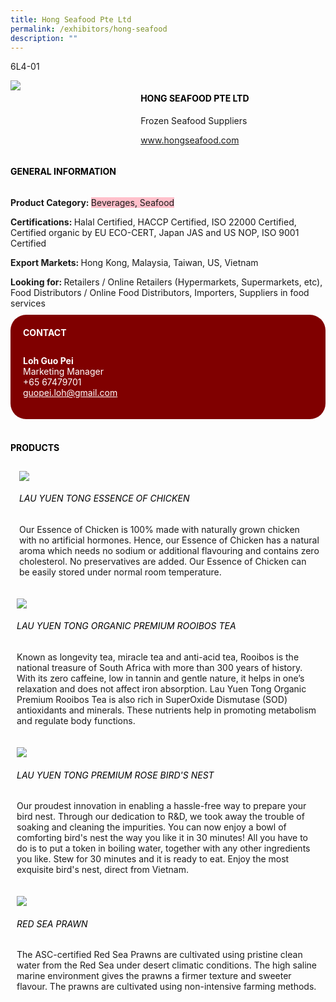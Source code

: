 ```yaml
---
title: Hong Seafood Pte Ltd
permalink: /exhibitors/hong-seafood
description: ""
---
```

<head>
	<div class="flex-paragraph">
		<!--hi there! this is a comment and will provide you with instructional guides-->
		<!--insert booth number here!-->
		<p style="text-transform: uppercase">6l4-01</p></div>
			<div class="flex-container" style="display: flex; flex-wrap: wrap;">
				<!--insert DOWNLOAD link of company logo between the " marks!-->
			<div class="card sgds" style="flex: 1 1 40%; display: block;"><img src="https://drive.google.com/uc?id=1-Qs8zfGQxCov-H3vfQv48K3DRqrgStr1&export=download"></div>
	<div class="card-sgds" style="flex: 1 1 58%; display: block; margin-left: 3px">
		<h4 style="text-transform: uppercase; color: black;"><!--insert the exhibitor's name between the <b> tags here--><b>Hong Seafood Pte Ltd</b></h4><!--insert the exhibitor's description between the <p> tags here-->
		<p>Frozen Seafood Suppliers</p>
		<!--insert the exhibitor's website link, making sure there is "https:// www." present please. make sure the entire https link goes in between the " marks-->
		<p><a href="www.hongseafood.com" target="_blank"><!--insert the www website link here (no need for https)-->www.hongseafood.com</a></p>
	</div>
</div>
</head>

<body>
	<h4 style="text-transform: uppercase; color: black;"><b>General Information</b></h4>
		<div class="flex-container" style="display: flex; flex-wrap: wrap;">
			<div class="card sgds" style="flex: 1 1 65%; display: block; align-self: stretch">
			<div class="flex-paragraph">
			<p><b>Product Category: </b><span style=" background-color: pink; border-radius: 10 px;"><!--insert the exhibitor's pdt cat between the <p> tags here-->Beverages, Seafood</span></p> 
				<p><b>Certifications: </b><!--insert all the exhibitor's certifications between the </b> and </p> here-->Halal Certified, HACCP Certified, ISO 22000 Certified, Certified organic by EU ECO-CERT, Japan JAS and US NOP, ISO 9001 Certified</p>
			<p><b>Export Markets: </b><!--insert all the exhibitor's export markets between the </b> and </p> here-->Hong Kong, Malaysia, Taiwan, US, Vietnam</p>
			<p style="margin-bottom: 10px;"><b>Looking for: </b><!--insert all the exhibitor's potential business partners between the </b> and </p> here-->Retailers / Online Retailers (Hypermarkets, Supermarkets, etc), Food Distributors / Online Food Distributors, Importers, Suppliers in food services</p>
			</div>
		</div>
		<div class="card sgds" style="flex: 1 1 35%; padding: 10px; display: block; background-color: maroon; border-radius: 25px; align-self: center;">
		<h4 style="color: white; margin-top: 10px; margin-left: 10px;">CONTACT</h4>
		<div class="flex-paragraph">
			<!--replace with exhibitor's: -->
			<p style="padding: 10px; color: white;"><b><!-- POC name-->Loh Guo Pei</b><br><!-- designation-->Marketing Manager<br><!--contact number-->+65 67479701<br><!-- for linking purposes, insert their email after "mailto:"...--><a href="mailto:guopei.loh@gmail.com" style="color: white;"><!--...and also include the display email before </a> here-->guopei.loh@gmail.com</a></p>
		</div>
			</div>
		</div>
	<br>
		<h4 style="text-transform: uppercase; color: black;"><b>products</b></h4>
<div style="display: flex; flex-wrap: wrap;">
  <div class="card sgds" style="flex: 1 1 47%; margin: 10px; display: block;"><!--insert the exhibitor's DOWNLOAD image for product between the " marks here-->
	<div class="flex-image" style="display: block;"><img src="https://drive.google.com/uc?id=1u1QoQhmBYrbqQiTU9iE4YeGrbKcu_9GD&export=download"></div>
	<div class="flex-paragraph">
		<h6 style="text-transform: uppercase; color: black;"><!--insert product name before </h6> and product description after <p>-->Lau Yuen Tong Essence of Chicken</h6>
		<p>Our Essence of Chicken is 100% made with naturally grown chicken with no artificial hormones. Hence, our Essence of Chicken has a natural aroma which needs no sodium or additional flavouring and contains zero cholesterol. No preservatives are added. Our Essence of Chicken can be easily stored under normal room temperature.

</p></div>
	</div>
		<div class="card sgds" style="flex: 1 1 47%; margin: 10px; display: block;">
		<div class="flex-image" style="display: block;"><img src="https://drive.google.com/uc?id=1qUVisOuw9D9uvNiPpofNxUuKFqpBtyJx&export=download"></div>
	<div class="flex-paragraph">
		<h6 style="text-transform: uppercase; color: black;">Lau Yuen Tong Organic Premium Rooibos Tea
</h6>
		<p>Known as longevity tea, miracle tea and anti-acid tea, Rooibos is the national treasure of South Africa with more than 300 years of history. With its zero caffeine, low in tannin and gentle nature, it helps in one’s relaxation and does not affect iron absorption. Lau Yuen Tong Organic Premium Rooibos Tea is also rich in SuperOxide Dismutase (SOD) antioxidants and minerals. These nutrients help in promoting metabolism and regulate body functions.

</p></div>
	</div>
		<div class="card sgds" style="flex: 1 1 47%; margin: 10px; display: block;">
		<div class="flex-image" style="display: block;"><img src="https://drive.google.com/uc?id=1-4vc34G7CfJunprF88s985qOUepzJKA1&export=download"></div>
	<div class="flex-paragraph">
		<h6 style="text-transform: uppercase; color: black;">Lau Yuen Tong Premium Rose Bird's Nest</h6>
		<p>Our proudest innovation in enabling a hassle-free way to prepare your bird nest. Through our dedication to R&D, we took away the trouble of soaking and cleaning the impurities. You can now enjoy a bowl of comforting bird's nest the way you like it in 30 minutes! All you have to do is to put a token in boiling water, together with any other ingredients you like. Stew for 30 minutes and it is ready to eat. Enjoy the most exquisite bird's nest, direct from Vietnam.

</p></div>
		</div>
		<div class="card sgds" style="flex: 1 1 47%; margin: 10px; display: block;">
		<div class="flex-image" style="display: block;"><img src="https://drive.google.com/uc?id=1tb6-kpYfq4HC47gK76X9UaNliWXYDLEk&export=download"></div>
	<div class="flex-paragraph">
		<h6 style="text-transform: uppercase; color: black;">Red Sea Prawn</h6>
		<p>The ASC-certified Red Sea Prawns are cultivated using pristine clean water from the Red Sea under desert climatic conditions. The high saline marine environment gives the prawns a firmer texture and sweeter flavour. The prawns are cultivated using non-intensive farming methods.</p></div>
	</div>
	</div>
</body>